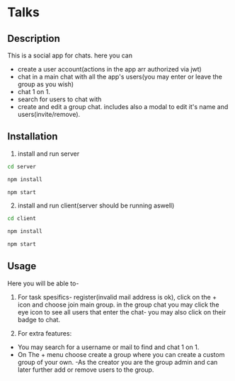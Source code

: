 # Talks

## Description
This is a social app for chats. here you can
- create a user account(actions in the app arr authorized via jwt)
- chat in a main chat with all the app's users(you may enter or leave the group as you wish)
- chat 1 on 1.
- search for users to chat with 
- create and edit a group chat. includes also a modal to edit it's name and users(invite/remove).

## Installation

1. install and run server
```bash
cd server
```
```bash
npm install
```
```bash
npm start
```
2. install and run client(server should be running aswell)
```bash
cd client
```
```bash
npm install
```
```bash
npm start
```

## Usage

Here you will be able to-

1. For task spesifics- register(invalid mail address is ok), click on the + icon and choose join main group. in the group chat you may click the eye icon to see all users that enter the chat- you may also click on their badge to chat.

2. For extra  features: 
- You may search for a username or mail to find and chat 1 on 1.
- On The + menu choose create a group where you can create a custom group of your own. 
-As the creator you are the group admin and can later further add or remove users to the group.
